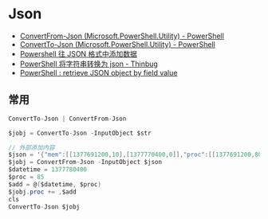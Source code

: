 # Json

- [ConvertFrom-Json (Microsoft.PowerShell.Utility) - PowerShell](https://docs.microsoft.com/en-us/powershell/module/microsoft.powershell.utility/convertfrom-json?view=powershell-7)
- [ConvertTo-Json (Microsoft.PowerShell.Utility) - PowerShell](https://docs.microsoft.com/en-us/powershell/module/microsoft.powershell.utility/convertto-json?view=powershell-7)
- [Powershell 往 JSON 格式中添加数据](https://www.jianshu.com/p/9db5e6a590d2)
- [PowerShell 将字符串转换为 json - Thinbug](https://www.thinbug.com/q/33217907)
- [PowerShell : retrieve JSON object by field value](https://stackoverflow.com/questions/16575419/powershell-retrieve-json-object-by-field-value)

## 常用

```c#
ConvertTo-Json | ConvertFrom-Json

$jobj = ConvertTo-Json -InputObject $str

// 外部添加内容
$json = '{"mem":[[1377691200,10],[1377770400,0]],"proc":[[1377691200,80],[1377770400,0]]}'
$jobj = ConvertFrom-Json -InputObject $json
$datetime = 1377780400
$proc = 85
$add = @($datetime, $proc)
$jobj.proc += ,$add
cls
ConvertTo-Json $jobj

```
